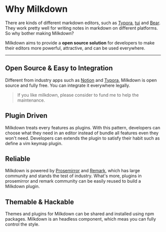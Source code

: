 # Why Milkdown

There are kinds of different markdown editors, such as [Typora](https://typora.io/), [tui](https://github.com/nhn/tui.editor) and [Bear](https://bear.app/).
They work pretty well for writing notes in markdown on different platforms. So why bother making Milkdown?

Milkdown aims to provide a **open source solution** for developers to make their editors more powerful, attractive, and can be used everywhere.

---

## Open Source & Easy to Integration

Different from industry apps such as [Notion](https://notion.so) and [Typora](https://typora.io/),
Milkdown is open source and fully free. You can integrate it everywhere legally.

> If you like milkdown, please consider to fund me to help the maintenance.

## Plugin Driven

Milkdown treats every features as plugins.
With this pattern, developers can choose what they need in an editor instead of bundle all features even they won't need.
Developers can extends the plugin to satisfy their habit such as define a vim keymap plugin.

## Reliable

Milkdown is powered by [Prosemirror](https://prosemirror.net/) and [Remark](https://github.com/remarkjs/remark), which has large community and stands the test of industry.
What's more, plugins in prosemirror and remark community can be easily reused to build a Milkdown plugin.

## Themable & Hackable

Themes and plugins for Milkdown can be shared and installed using npm packages. Milkdown is an headless component, which meas you can fully control the style.
